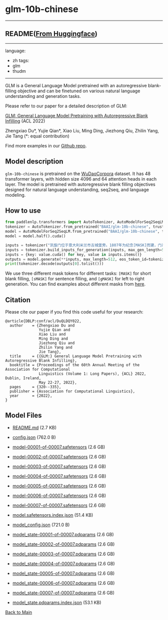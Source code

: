 
# glm-10b-chinese
---


## README([From Huggingface](https://huggingface.co/THUDM/glm-10b-chinese))

---
language:
- zh
tags:
- glm
- thudm
---
GLM is a General Language Model pretrained with an autoregressive blank-filling objective and can be finetuned on various natural language understanding and generation tasks.

Please refer to our paper for a detailed description of GLM:

[GLM: General Language Model Pretraining with Autoregressive Blank Infilling](https://arxiv.org/abs/2103.10360) (ACL 2022)

Zhengxiao Du*, Yujie Qian*, Xiao Liu, Ming Ding, Jiezhong Qiu, Zhilin Yang, Jie Tang (*: equal contribution)

Find more examples in our [Github repo](https://github.com/THUDM/GLM).

## Model description
`glm-10b-chinese` is pretrained on the [WuDaoCorpora](https://www.sciencedirect.com/science/article/pii/S2666651021000152) dataset. It has 48 transformer layers, with hidden size 4096 and 64 attention heads in each layer. The model is pretrained with autoregressive blank filling objectives designed for natural language understanding, seq2seq, and language modeling.

## How to use 
```python
from paddlenlp.transformers import AutoTokenizer, AutoModelForSeq2SeqLM
tokenizer = AutoTokenizer.from_pretrained("BAAI/glm-10b-chinese", trust_remote_code=True)
model = AutoModelForSeq2SeqLM.from_pretrained("BAAI/glm-10b-chinese", trust_remote_code=True)
model = model.half().cuda()

inputs = tokenizer("凯旋门位于意大利米兰市古城堡旁。1807年为纪念[MASK]而建，门高25米，顶上矗立两武士青铜古兵车铸像。", return_tensors="pd")
inputs = tokenizer.build_inputs_for_generation(inputs, max_gen_length=512)
inputs = {key: value.cuda() for key, value in inputs.items()}
outputs = model.generate(**inputs, max_length=512, eos_token_id=tokenizer.eop_token_id)
print(tokenizer.decode(outputs[0].tolist()))
```
We use three different mask tokens for different tasks: `[MASK]` for short blank filling, `[sMASK]` for sentence filling, and `[gMASK]` for left to right generation. You can find examples about different masks from [here](https://github.com/THUDM/GLM#left-to-right-generation--blank-filling-interactive).

## Citation
Please cite our paper if you find this code useful for your research:
```
@article{DBLP:conf/acl/DuQLDQY022,
  author    = {Zhengxiao Du and
               Yujie Qian and
               Xiao Liu and
               Ming Ding and
               Jiezhong Qiu and
               Zhilin Yang and
               Jie Tang},
  title     = {{GLM:} General Language Model Pretraining with Autoregressive Blank Infilling},
  booktitle = {Proceedings of the 60th Annual Meeting of the Association for Computational
               Linguistics (Volume 1: Long Papers), {ACL} 2022, Dublin, Ireland,
               May 22-27, 2022},
  pages     = {320--335},
  publisher = {Association for Computational Linguistics},
  year      = {2022},
}
```




## Model Files

- [README.md](https://paddlenlp.bj.bcebos.com/models/community/THUDM/glm-10b-chinese/README.md) (2.7 KB)

- [config.json](https://paddlenlp.bj.bcebos.com/models/community/THUDM/glm-10b-chinese/config.json) (762.0 B)

- [model-00001-of-00007.safetensors](https://paddlenlp.bj.bcebos.com/models/community/THUDM/glm-10b-chinese/model-00001-of-00007.safetensors) (2.6 GB)

- [model-00002-of-00007.safetensors](https://paddlenlp.bj.bcebos.com/models/community/THUDM/glm-10b-chinese/model-00002-of-00007.safetensors) (2.6 GB)

- [model-00003-of-00007.safetensors](https://paddlenlp.bj.bcebos.com/models/community/THUDM/glm-10b-chinese/model-00003-of-00007.safetensors) (2.6 GB)

- [model-00004-of-00007.safetensors](https://paddlenlp.bj.bcebos.com/models/community/THUDM/glm-10b-chinese/model-00004-of-00007.safetensors) (2.6 GB)

- [model-00005-of-00007.safetensors](https://paddlenlp.bj.bcebos.com/models/community/THUDM/glm-10b-chinese/model-00005-of-00007.safetensors) (2.6 GB)

- [model-00006-of-00007.safetensors](https://paddlenlp.bj.bcebos.com/models/community/THUDM/glm-10b-chinese/model-00006-of-00007.safetensors) (2.6 GB)

- [model-00007-of-00007.safetensors](https://paddlenlp.bj.bcebos.com/models/community/THUDM/glm-10b-chinese/model-00007-of-00007.safetensors) (2.6 GB)

- [model.safetensors.index.json](https://paddlenlp.bj.bcebos.com/models/community/THUDM/glm-10b-chinese/model.safetensors.index.json) (51.4 KB)

- [model_config.json](https://paddlenlp.bj.bcebos.com/models/community/THUDM/glm-10b-chinese/model_config.json) (721.0 B)

- [model_state-00001-of-00007.pdparams](https://paddlenlp.bj.bcebos.com/models/community/THUDM/glm-10b-chinese/model_state-00001-of-00007.pdparams) (2.6 GB)

- [model_state-00002-of-00007.pdparams](https://paddlenlp.bj.bcebos.com/models/community/THUDM/glm-10b-chinese/model_state-00002-of-00007.pdparams) (2.6 GB)

- [model_state-00003-of-00007.pdparams](https://paddlenlp.bj.bcebos.com/models/community/THUDM/glm-10b-chinese/model_state-00003-of-00007.pdparams) (2.6 GB)

- [model_state-00004-of-00007.pdparams](https://paddlenlp.bj.bcebos.com/models/community/THUDM/glm-10b-chinese/model_state-00004-of-00007.pdparams) (2.6 GB)

- [model_state-00005-of-00007.pdparams](https://paddlenlp.bj.bcebos.com/models/community/THUDM/glm-10b-chinese/model_state-00005-of-00007.pdparams) (2.6 GB)

- [model_state-00006-of-00007.pdparams](https://paddlenlp.bj.bcebos.com/models/community/THUDM/glm-10b-chinese/model_state-00006-of-00007.pdparams) (2.6 GB)

- [model_state-00007-of-00007.pdparams](https://paddlenlp.bj.bcebos.com/models/community/THUDM/glm-10b-chinese/model_state-00007-of-00007.pdparams) (2.6 GB)

- [model_state.pdparams.index.json](https://paddlenlp.bj.bcebos.com/models/community/THUDM/glm-10b-chinese/model_state.pdparams.index.json) (53.1 KB)


[Back to Main](../../)